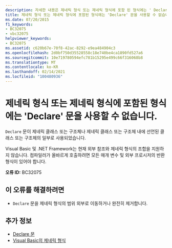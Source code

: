 ```yaml
---
description: 자세한 내용은 제네릭 형식 또는 제네릭 형식에 포함 된 형식에는 ' Declare ' 문을 사용할 수 없습니다.
title: 제네릭 형식 또는 제네릭 형식에 포함된 형식에는 'Declare' 문을 사용할 수 없습니다.
ms.date: 07/20/2015
f1_keywords:
- BC32075
- vbc32075
helpviewer_keywords:
- BC32075
ms.assetid: c620b67e-70f8-42ac-8292-e9ea484904c3
ms.openlocfilehash: 2d0bf750d35528558c18e740be4ca1890fd527a6
ms.sourcegitcommit: 10e719780594efc781b15295e499c66f316068b8
ms.translationtype: MT
ms.contentlocale: ko-KR
ms.lasthandoff: 02/14/2021
ms.locfileid: "100480936"
---
```

# <a name="declare-statements-are-not-allowed-in-generic-types-or-types-contained-in-generic-types"></a>제네릭 형식 또는 제네릭 형식에 포함된 형식에는 'Declare' 문을 사용할 수 없습니다.

`Declare` 문이 제네릭 클래스 또는 구조체나 제네릭 클래스 또는 구조체 내에 선언된 클래스 또는 구조체의 일부로 사용되었습니다.  
  
 Visual Basic 및 .NET Framework는 현재 외부 참조와 제네릭 형식의 조합을 지원하지 않습니다. 컴파일러가 올바르게 호출하려면 모든 매개 변수 및 외부 프로시저의 반환 형식이 있어야 합니다.  
  
 **오류 ID:** BC32075  
  
## <a name="to-correct-this-error"></a>이 오류를 해결하려면  
  
- `Declare` 문을 제네릭 형식의 범위 외부로 이동하거나 완전히 제거합니다.  
  
## <a name="see-also"></a>추가 정보

- [Declare 문](../language-reference/statements/declare-statement.md)
- [Visual Basic의 제네릭 형식](../programming-guide/language-features/data-types/generic-types.md)
